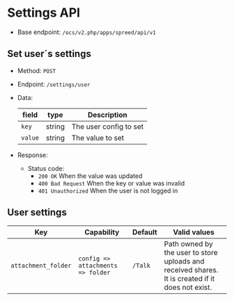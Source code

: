 # Settings API

* Base endpoint: `/ocs/v2.php/apps/spreed/api/v1`

## Set user´s settings

* Method: `POST`
* Endpoint: `/settings/user`
* Data:

    field | type | Description
    ------|------|------------
    `key` | string | The user config to set
    `value` | string | The value to set

* Response:
    - Status code:
        + `200 OK` When the value was updated
        + `400 Bad Request` When the key or value was invalid
        + `401 Unauthorized` When the user is not logged in

## User settings

Key | Capability | Default | Valid values
----|------------|---------|-------------
`attachment_folder` | `config => attachments => folder` | `/Talk` | Path owned by the user to store uploads and received shares. It is created if it does not exist.
